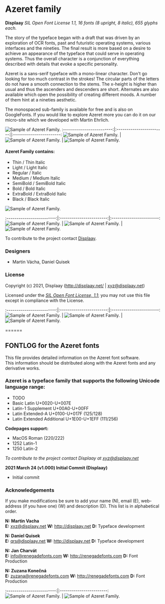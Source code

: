 # Azeret family

**Displaay**
*SIL Open Font License 1.1,*
*16 fonts (8 upright, 8 italic), 655 glyphs each.*

The story of the typeface began with a draft that was driven by an exploration of OCR fonts, past and futuristic operating systems, various interfaces and the nineties. The final result is more based on a desire to achieve an appearance of the typeface that could serve in operating systems. Thus the overall character is a conjunction of everything described with details that evoke a specific personality.

Azeret is a sans-serif typeface with a mono-linear character. Don't go looking for too much contrast in the strokes! The circular parts of the letters do not have a smooth connection to the stems. The x-height is higher than usual and thus the ascenders and descenders are short. Alternates are also available which open the possibility of creating different moods. A number of them hint at a nineties aesthetic.

The monospaced sub-family is available for free and is also on GoogleFonts. If you would like to explore Azeret more you can do it on our micro-site which we developed with Martin Ehrlich.


![Sample of Azeret Family.](documentation/DP_Azeret_MONO_SOC1.png "Azeret")
:-------------------------:|:------------------------:|:------------------------:
![Sample of Azeret Family.](documentation/DP_Azeret_MONO_SOC2.png "Azeret") | ![Sample of Azeret Family.](documentation/DP_Azeret_MONO_SOC3.png "Azeret") | ![Sample of Azeret Family.](documentation/DP_Azeret_MONO_SOC4.png "Azeret")


#### Azeret Family contains:
* Thin / Thin Italic
* Light / Light Italic
* Regular / Italic
* Medium / Medium Italic
* SemiBold / SemiBold Italic
* Bold / Bold Italic
* ExtraBold / ExtraBold Italic
* Black / Black Italic

![Sample of Azeret Family.](documentation/DP_Azeret_MONO_SOC13.png "Azeret")

:-------------------------:|:------------------------:|:------------------------:
![Sample of Azeret Family.](documentation/DP_Azeret_MONO_SOC5.png "Azeret") | ![Sample of Azeret Family.](documentation/DP_Azeret_MONO_SOC6.png "Azeret") | ![Sample of Azeret Family.](documentation/DP_Azeret_MONO_SOC7.png "Azeret")

To contribute to the project contact [Displaay](http://displaay.net/).

### Designers

* Martin Vácha, Daniel Quisek

### License

Copyright (c) 2021, Displaay (http://displaay.net/ | xyz@displaay.net)

Licensed under the [*SIL Open Font License, 1.1*](http://scripts.sil.org/OFL); you may not use this file except in compliance with the License.

:-------------------------:|:------------------------:|:------------------------:
![Sample of Azeret Family.](documentation/DP_Azeret_MONO_SOC8.png "Azeret") | ![Sample of Azeret Family.](documentation/DP_Azeret_MONO_SOC9.png "Azeret") | ![Sample of Azeret Family.](documentation/DP_Azeret_MONO_SOC10.png "Azeret")

======
## FONTLOG for the Azeret fonts

This file provides detailed information on the Azeret font software.  
This information should be distributed along with the Azeret fonts and any derivative works.

### Azeret is a typeface family that supports the following Unicode language range: 
* TODO
* Basic Latin 					U+0020-U+007E
* Latin-1 Supplement 				U+00A0-U+00FF
* Latin Extended-A 				U+0100-U+017F (125/128)
* Latin Extended Additional 				U+1E00-U+1EFF (111/256)

**Codepages support:**
* MacOS Roman	(220/222)
* 1252 Latin-1
* 1250 Latin-2

*To contribute to the project contact Displaay at xyz@displaay.net*

**2021 March 24 (v1.000) Initial Commit (Displaay)**
- Initial commit

### Acknowledgements

If you make modifications be sure to add your name (N), email (E), web-address
(if you have one) (W) and description (D). This list is in alphabetical order.

**N:** **Martin Vacha**  
**E:** xyz@displaay.net 
**W:** http://displaay.net
**D:** Typeface development

**N:** **Daniel Quisek**  
**E:** qrs@displaay.net 
**W:** http://displaay.net
**D:** Typeface development

**N:** **Jan Charvát**  
**E:** info@renegadefonts.com 
**W:** http://renegadefonts.com
**D:** Font Production

**N:** **Zuzana Konečná**  
**E:** zuzana@renegadefonts.com 
**W:** http://renegadefonts.com
**D:** Font Production

:-------------------------:|:------------------------:
![Sample of Azeret Family.](documentation/DP_Azeret_MONO_SOC11.png "Azeret") | ![Sample of Azeret Family.](documentation/DP_Azeret_MONO_SOC12.png "Azeret")
